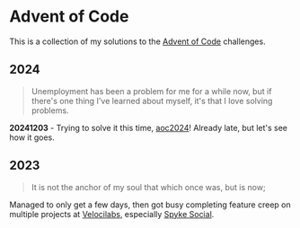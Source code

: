 # Advent of Code

This is a collection of my solutions to the [Advent of Code](https://adventofcode.com/) challenges.

## 2024

> Unemployment has been a problem for me for a while now, but if there's one thing I've learned about myself, it's that I love solving problems.

**20241203** - Trying to solve it this time, [aoc2024](https://adventofcode.com/2024)! Already late, but let's see how it goes.

## 2023

> It is not the anchor of my soul that which once was, but is now;

Managed to only get a few days, then got busy completing feature creep on multiple projects at [Velocilabs](https://velocilabs.com), especially [Spyke Social](https://spyke.social).
